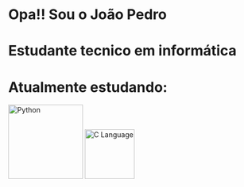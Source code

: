 # Opa!! Sou o João Pedro
# Estudante tecnico em informática
# Atualmente estudando:        
<img src="https://www.python.org/static/community_logos/python-logo.png" alt="Python" width="150"/>
<img src="https://upload.wikimedia.org/wikipedia/commons/1/19/C_Logo.png" alt="C Language" width="100"/>
